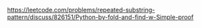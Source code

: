https://leetcode.com/problems/repeated-substring-pattern/discuss/826151/Python-by-fold-and-find-w-Simple-proof